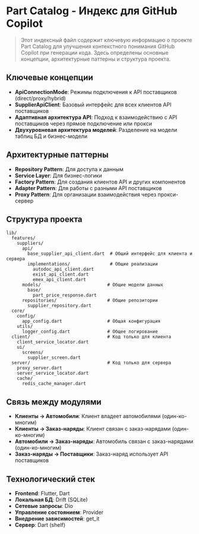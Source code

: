 # Part Catalog - Индекс для GitHub Copilot

> Этот индексный файл содержит ключевую информацию о проекте Part Catalog для улучшения контекстного понимания GitHub Copilot при генерации кода. Здесь определены основные концепции, архитектурные паттерны и структура проекта.

## Ключевые концепции

- **ApiConnectionMode**: Режимы подключения к API поставщиков (direct/proxy/hybrid)
- **SupplierApiClient**: Базовый интерфейс для всех клиентов API поставщиков
- **Адаптивная архитектура API**: Подход к взаимодействию с API поставщиков через прямое подключение или прокси
- **Двухуровневая архитектура моделей**: Разделение на модели таблиц БД и бизнес-модели

## Архитектурные паттерны

- **Repository Pattern**: Для доступа к данным
- **Service Layer**: Для бизнес-логики
- **Factory Pattern**: Для создания клиентов API и других компонентов
- **Adapter Pattern**: Для работы с разными API поставщиков
- **Proxy Pattern**: Для организации взаимодействия через прокси-сервер

## Структура проекта
```
lib/
  features/
    suppliers/
      api/
        base_supplier_api_client.dart  # Общий интерфейс для клиента и сервера
        implementations/               # Общие реализации
          autodoc_api_client.dart
          exist_api_client.dart
          emex_api_client.dart
      models/                         # Общие модели данных
        base/
          part_price_response.dart
      repositories/                   # Общие репозитории
        supplier_repository.dart
  core/
    config/
      app_config.dart                 # Общая конфигурация
    utils/
      logger_config.dart              # Общее логирование
  client/                             # Код только для клиента
    client_service_locator.dart
    ui/
      screens/
        supplier_screen.dart
  server/                             # Код только для сервера
    proxy_server.dart
    server_service_locator.dart
    cache/
      redis_cache_manager.dart
```


## Связь между модулями

- **Клиенты → Автомобили**: Клиент владеет автомобилями (один-ко-многим)
- **Клиенты → Заказ-наряды**: Клиент связан с заказ-нарядами (один-ко-многим)
- **Автомобили → Заказ-наряды**: Автомобиль связан с заказ-нарядами (один-ко-многим)
- **Заказ-наряды → Поставщики**: Заказ-наряд использует API поставщиков

## Технологический стек

- **Frontend**: Flutter, Dart
- **Локальная БД**: Drift (SQLite)
- **Сетевые запросы**: Dio
- **Управление состоянием**: Provider
- **Внедрение зависимостей**: get_it
- **Сервер**: Dart (shelf)